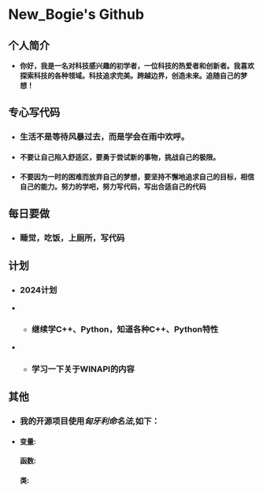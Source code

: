 # **New_Bogie's Github**

## **个人简介**

- **你好，我是一名对科技感兴趣的初学者，一位科技的热爱者和创新者。我喜欢探索科技的各种领域。科技追求完美。跨越边界，创造未来。追随自己的梦想！**

## **专心写代码**

- ### **生活不是等待风暴过去，而是学会在雨中欢呼。**
- #### **不要让自己陷入舒适区，要勇于尝试新的事物，挑战自己的极限。**
- #### **不要因为一时的困难而放弃自己的梦想，要坚持不懈地追求自己的目标，相信自己的能力。努力的学吧，努力写代码，写出合适自己的代码**

## **每日要做**

- ### **睡觉，吃饭，上厕所，写代码**

## **计划**

- ### **2024计划**

+ + ### **继续学C++、Python，知道各种C++、Python特性**
+ + ### **学习一下关于WINAPI的内容**

## **其他**

- ### **我的开源项目使用*匈牙利命名法*,如下：**
- #### **变量:**
  
  #### **函数:**
  
  #### **类:**


